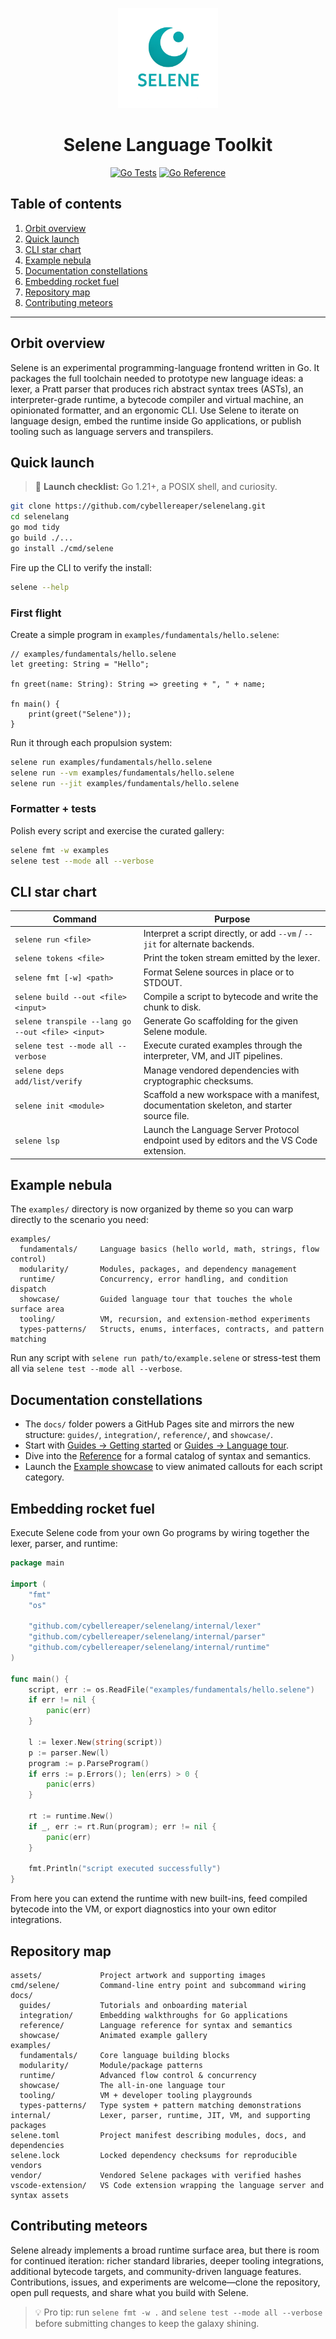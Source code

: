 <p align="center">
  <img src="https://github.com/cybellereaper/selenelang/blob/main/assets/logo-design-1.png" width="160" alt="Moon orbit animation" />
</p> 

<h1 align="center">Selene Language Toolkit</h1>

<p align="center">
  <a href="https://github.com/cybellereaper/selenelang/actions/workflows/go-tests.yml"><img src="https://github.com/cybellereaper/selenelang/actions/workflows/go-tests.yml/badge.svg" alt="Go Tests"></a>
  <a href="https://pkg.go.dev/github.com/cybellereaper/selenelang"><img src="https://pkg.go.dev/badge/github.com/cybellereaper/selenelang.svg" alt="Go Reference"></a>
</p>

## Table of contents

1. [Orbit overview](#orbit-overview)
2. [Quick launch](#quick-launch)
3. [CLI star chart](#cli-star-chart)
4. [Example nebula](#example-nebula)
5. [Documentation constellations](#documentation-constellations)
6. [Embedding rocket fuel](#embedding-rocket-fuel)
7. [Repository map](#repository-map)
8. [Contributing meteors](#contributing-meteors)

---

## Orbit overview

Selene is an experimental programming-language frontend written in Go. It packages the full toolchain needed to prototype new language ideas: a lexer, a Pratt parser that produces rich abstract syntax trees (ASTs), an interpreter-grade runtime, a bytecode compiler and virtual machine, an opinionated formatter, and an ergonomic CLI. Use Selene to iterate on language design, embed the runtime inside Go applications, or publish tooling such as language servers and transpilers.

<!-- <div align="center">
  <img src="https://media.giphy.com/media/v1.Y2lkPTc5MGI3NjExazllM2JwOW5jM2lmMzc5a2FnaGcxZHBua2p5cmNwYm9sOWp2NmZuYSZlcD12MV9naWZzX3NlYXJjaCZjdD1n/3oEjI6SIIHBdRxXI40/giphy.gif" width="320" alt="Stars swirling animation" />
</div> -->

## Quick launch

> 🚀 **Launch checklist:** Go 1.21+, a POSIX shell, and curiosity.

```bash
git clone https://github.com/cybellereaper/selenelang.git
cd selenelang
go mod tidy
go build ./...
go install ./cmd/selene
```

Fire up the CLI to verify the install:

```bash
selene --help
```

### First flight

Create a simple program in `examples/fundamentals/hello.selene`:

```selene
// examples/fundamentals/hello.selene
let greeting: String = "Hello";

fn greet(name: String): String => greeting + ", " + name;

fn main() {
    print(greet("Selene"));
}
```

Run it through each propulsion system:

```bash
selene run examples/fundamentals/hello.selene
selene run --vm examples/fundamentals/hello.selene
selene run --jit examples/fundamentals/hello.selene
```

### Formatter + tests

Polish every script and exercise the curated gallery:

```bash
selene fmt -w examples
selene test --mode all --verbose
```

## CLI star chart

| Command | Purpose |
| --- | --- |
| `selene run <file>` | Interpret a script directly, or add `--vm` / `--jit` for alternate backends. |
| `selene tokens <file>` | Print the token stream emitted by the lexer. |
| `selene fmt [-w] <path>` | Format Selene sources in place or to STDOUT. |
| `selene build --out <file> <input>` | Compile a script to bytecode and write the chunk to disk. |
| `selene transpile --lang go --out <file> <input>` | Generate Go scaffolding for the given Selene module. |
| `selene test --mode all --verbose` | Execute curated examples through the interpreter, VM, and JIT pipelines. |
| `selene deps add/list/verify` | Manage vendored dependencies with cryptographic checksums. |
| `selene init <module>` | Scaffold a new workspace with a manifest, documentation skeleton, and starter source file. |
| `selene lsp` | Launch the Language Server Protocol endpoint used by editors and the VS Code extension. |

## Example nebula

The `examples/` directory is now organized by theme so you can warp directly to the scenario you need:

```
examples/
  fundamentals/     Language basics (hello world, math, strings, flow control)
  modularity/       Modules, packages, and dependency management
  runtime/          Concurrency, error handling, and condition dispatch
  showcase/         Guided language tour that touches the whole surface area
  tooling/          VM, recursion, and extension-method experiments
  types-patterns/   Structs, enums, interfaces, contracts, and pattern matching
```

Run any script with `selene run path/to/example.selene` or stress-test them all via `selene test --mode all --verbose`.

## Documentation constellations

- The `docs/` folder powers a GitHub Pages site and mirrors the new structure: `guides/`, `integration/`, `reference/`, and `showcase/`.
- Start with [Guides → Getting started](docs/guides/getting-started.md) or [Guides → Language tour](docs/guides/language-tour.md).
- Dive into the [Reference](docs/reference/) for a formal catalog of syntax and semantics.
- Launch the [Example showcase](docs/showcase/) to view animated callouts for each script category.

## Embedding rocket fuel

Execute Selene code from your own Go programs by wiring together the lexer, parser, and runtime:

```go
package main

import (
    "fmt"
    "os"

    "github.com/cybellereaper/selenelang/internal/lexer"
    "github.com/cybellereaper/selenelang/internal/parser"
    "github.com/cybellereaper/selenelang/internal/runtime"
)

func main() {
    script, err := os.ReadFile("examples/fundamentals/hello.selene")
    if err != nil {
        panic(err)
    }

    l := lexer.New(string(script))
    p := parser.New(l)
    program := p.ParseProgram()
    if errs := p.Errors(); len(errs) > 0 {
        panic(errs)
    }

    rt := runtime.New()
    if _, err := rt.Run(program); err != nil {
        panic(err)
    }

    fmt.Println("script executed successfully")
}
```

From here you can extend the runtime with new built-ins, feed compiled bytecode into the VM, or export diagnostics into your own editor integrations.

## Repository map

```
assets/             Project artwork and supporting images
cmd/selene/         Command-line entry point and subcommand wiring
docs/
  guides/           Tutorials and onboarding material
  integration/      Embedding walkthroughs for Go applications
  reference/        Language reference for syntax and semantics
  showcase/         Animated example gallery
examples/
  fundamentals/     Core language building blocks
  modularity/       Module/package patterns
  runtime/          Advanced flow control & concurrency
  showcase/         The all-in-one language tour
  tooling/          VM + developer tooling playgrounds
  types-patterns/   Type system + pattern matching demonstrations
internal/           Lexer, parser, runtime, JIT, VM, and supporting packages
selene.toml         Project manifest describing modules, docs, and dependencies
selene.lock         Locked dependency checksums for reproducible vendors
vendor/             Vendored Selene packages with verified hashes
vscode-extension/   VS Code extension wrapping the language server and syntax assets
```

## Contributing meteors

Selene already implements a broad runtime surface area, but there is room for continued iteration: richer standard libraries, deeper tooling integrations, additional bytecode targets, and community-driven language features. Contributions, issues, and experiments are welcome—clone the repository, open pull requests, and share what you build with Selene.

> 💡 Pro tip: run `selene fmt -w .` and `selene test --mode all --verbose` before submitting changes to keep the galaxy shining.
